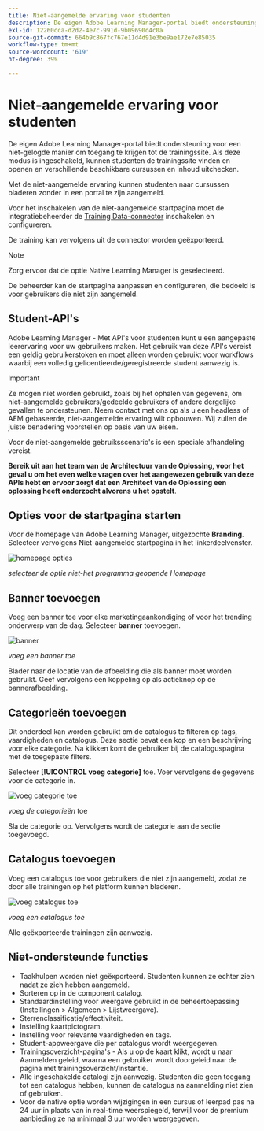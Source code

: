```yaml
---
title: Niet-aangemelde ervaring voor studenten
description: De eigen Adobe Learning Manager-portal biedt ondersteuning voor een niet-gelogde manier om toegang te krijgen tot de trainingssite. Als deze modus is ingeschakeld, kunnen studenten de trainingssite vinden en openen en verschillende beschikbare cursussen en inhoud uitchecken. Met de niet-aangemelde ervaring kunnen studenten naar cursussen bladeren zonder in een portal te zijn aangemeld.
exl-id: 12260cca-d2d2-4e7c-991d-9b09690d4c0a
source-git-commit: 664b9c867fc767e11d4d91e3be9ae172e7e85035
workflow-type: tm+mt
source-wordcount: '619'
ht-degree: 39%

---
```


# Niet-aangemelde ervaring voor studenten

De eigen Adobe Learning Manager-portal biedt ondersteuning voor een niet-gelogde manier om toegang te krijgen tot de trainingssite. Als deze modus is ingeschakeld, kunnen studenten de trainingssite vinden en openen en verschillende beschikbare cursussen en inhoud uitchecken.

Met de niet-aangemelde ervaring kunnen studenten naar cursussen bladeren zonder in een portal te zijn aangemeld.

Voor het inschakelen van de niet-aangemelde startpagina moet de integratiebeheerder de [Training Data-connector](/help/migrated/integration-admin/feature-summary/connectors.md#training-data-access) inschakelen en configureren.

De training kan vervolgens uit de connector worden geëxporteerd.

>[!NOTE]
>
>Zorg ervoor dat de optie Native Learning Manager is geselecteerd.

De beheerder kan de startpagina aanpassen en configureren, die bedoeld is voor gebruikers die niet zijn aangemeld.

## Student-API&#39;s

Adobe Learning Manager - Met API&#39;s voor studenten kunt u een aangepaste leerervaring voor uw gebruikers maken. Het gebruik van deze API&#39;s vereist een geldig gebruikerstoken en moet alleen worden gebruikt voor workflows waarbij een volledig gelicentieerde/geregistreerde student aanwezig is.

>[!IMPORTANT]
>
>Ze mogen niet worden gebruikt, zoals bij het ophalen van gegevens, om niet-aangemelde gebruikers/gedeelde gebruikers of andere dergelijke gevallen te ondersteunen. Neem contact met ons op als u een headless of AEM gebaseerde, niet-aangemelde ervaring wilt opbouwen. Wij zullen de juiste benadering voorstellen op basis van uw eisen.

Voor de niet-aangemelde gebruiksscenario&#39;s is een speciale afhandeling vereist.

**Bereik uit aan het team van de Architectuur van de Oplossing, voor het geval u om het even welke vragen over het aangewezen gebruik van deze APIs hebt en ervoor zorgt dat een Architect van de Oplossing een oplossing heeft onderzocht alvorens u het opstelt**.

## Opties voor de startpagina starten

Voor de homepage van Adobe Learning Manager, uitgezochte **Branding**. Selecteer vervolgens Niet-aangemelde startpagina in het linkerdeelvenster.

![ homepage opties ](assets/non-logged-in-homepage.png)

*selecteer de optie niet-het programma geopende Homepage*

## Banner toevoegen

Voeg een banner toe voor elke marketingaankondiging of voor het trending onderwerp van de dag. Selecteer **banner** toevoegen.

![ banner ](assets/add-banner-image.png)

*voeg een banner toe*

Blader naar de locatie van de afbeelding die als banner moet worden gebruikt. Geef vervolgens een koppeling op als actieknop op de bannerafbeelding.

## Categorieën toevoegen

Dit onderdeel kan worden gebruikt om de catalogus te filteren op tags, vaardigheden en catalogus. Deze sectie bevat een kop en een beschrijving voor elke categorie. Na klikken komt de gebruiker bij de cataloguspagina met de toegepaste filters.

Selecteer **[!UICONTROL voeg categorie]** toe. Voer vervolgens de gegevens voor de categorie in.

![ voeg categorie ](assets/add-category.png) toe

*voeg de categorieën* toe

Sla de categorie op. Vervolgens wordt de categorie aan de sectie toegevoegd.

## Catalogus toevoegen

Voeg een catalogus toe voor gebruikers die niet zijn aangemeld, zodat ze door alle trainingen op het platform kunnen bladeren.

![ voeg catalogus ](assets/add-catalog.png) toe

*voeg een catalogus toe*

Alle geëxporteerde trainingen zijn aanwezig.

## Niet-ondersteunde functies

* Taakhulpen worden niet geëxporteerd. Studenten kunnen ze echter zien nadat ze zich hebben aangemeld.
* Sorteren op in de component catalog.
* Standaardinstelling voor weergave gebruikt in de beheertoepassing (Instellingen > Algemeen > Lijstweergave).
* Sterrenclassificatie/effectiviteit.
* Instelling kaartpictogram.
* Instelling voor relevante vaardigheden en tags.
* Student-appweergave die per catalogus wordt weergegeven.
* Trainingsoverzicht-pagina&#39;s - Als u op de kaart klikt, wordt u naar  Aanmelden geleid, waarna een gebruiker wordt doorgeleid naar de pagina met trainingsoverzicht/instantie.
* Alle ingeschakelde catalogi zijn aanwezig. Studenten die geen toegang tot een catalogus hebben, kunnen de catalogus na aanmelding niet zien of gebruiken.
* Voor de native optie worden wijzigingen in een cursus of leerpad pas na 24 uur in plaats van in real-time weerspiegeld, terwijl voor de premium aanbieding ze na minimaal 3 uur worden weergegeven.
